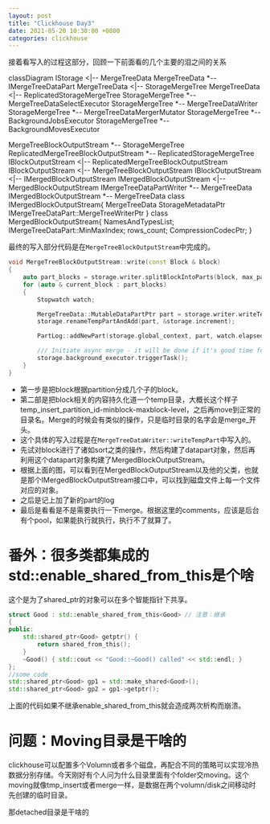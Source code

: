 ```yaml
---
layout: post
title: "Clickhouse Day3"
date: 2021-05-20 10:30:00 +0800
categories: clickhouse
---
```


接着看写入的过程这部分，回顾一下前面看的几个主要的泪之间的关系

<div class="mermaid">
classDiagram
IStorage <|-- MergeTreeData
MergeTreeData *-- IMergeTreeDataPart
MergeTreeData <|-- StorageMergeTree
MergeTreeData <|-- ReplicatedStorageMergeTree
StorageMergeTree *-- MergeTreeDataSelectExecutor
StorageMergeTree *-- MergeTreeDataWriter
StorageMergeTree *-- MergeTreeDataMergerMutator
StorageMergeTree *-- BackgroundJobsExecutor
StorageMergeTree *-- BackgroundMovesExecutor

MergeTreeBlockOutputStream *-- StorageMergeTree
ReplicatedMergeTreeBlockOutputStream *-- ReplicatedStorageMergeTree
IBlockOutputStream <|-- ReplicatedMergeTreeBlockOutputStream
IBlockOutputStream <|-- MergeTreeBlockOutputStream
IBlockOutputStream <|-- IMergedBlockOutputStream
IMergedBlockOutputStream <|-- MergedBlockOutputStream
IMergeTreeDataPartWriter *-- MergeTreeData
IMergedBlockOutputStream *-- MergeTreeData
class  IMergedBlockOutputStream{
    MergeTreeData
    StorageMetadataPtr
    IMergeTreeDataPart::MergeTreeWriterPtr
}
class MergedBlockOutputStream{
    NamesAndTypesList;
    IMergeTreeDataPart::MinMaxIndex;
    rows_count;
    CompressionCodecPtr;
}
</div>

最终的写入部分代码是在`MergeTreeBlockOutputStream`中完成的。
```C++
void MergeTreeBlockOutputStream::write(const Block & block)
{
    auto part_blocks = storage.writer.splitBlockIntoParts(block, max_parts_per_block, metadata_snapshot);
    for (auto & current_block : part_blocks)
    {
        Stopwatch watch;

        MergeTreeData::MutableDataPartPtr part = storage.writer.writeTempPart(current_block, metadata_snapshot, optimize_on_insert);
        storage.renameTempPartAndAdd(part, &storage.increment);

        PartLog::addNewPart(storage.global_context, part, watch.elapsed());

        /// Initiate async merge - it will be done if it's good time for merge and if there are space in 'background_pool'.
        storage.background_executor.triggerTask();
    }
}
```
- 第一步是把block根据partition分成几个子的block。
- 第二部是把block相关的内容持久化道一个temp目录，大概长这个样子temp_insert_partition_id-minblock-maxblock-level，之后再move到正常的目录名。Merge的时候会有类似的操作，只是临时目录的名字会是merge_开头。
 - 这个具体的写入过程是在`MergeTreeDataWriter::writeTempPart`中写入的。
 - 先试对block进行了诸如sort之类的操作，然后构建了datapart对象，然后再利用这个datapart对象构建了MergedBlockOutputStream。
 - 根据上面的图，可以看到在MergedBlockOutputStream以及他的父类，也就是那个IMergedBlockOutputStream接口中，可以找到磁盘文件上每一个文件对应的对象。
- 之后是记上加了新的part的log
- 最后是看看是不是需要执行一下merge。根据这里的comments，应该是后台有个pool，如果能执行就执行，执行不了就算了。


# 番外：很多类都集成的std::enable_shared_from_this是个啥

这个是为了shared_ptr的对象可以在多个智能指针下共享。
```C++
struct Good : std::enable_shared_from_this<Good> // 注意：继承
{
public:
	std::shared_ptr<Good> getptr() {
		return shared_from_this();
	}
	~Good() { std::cout << "Good::~Good() called" << std::endl; }
};
//some code
std::shared_ptr<Good> gp1 = std::make_shared<Good>();
std::shared_ptr<Good> gp2 = gp1->getptr();
```
上面的代码如果不继承enable_shared_from_this就会造成两次析构而崩溃。

# 问题：Moving目录是干啥的

clickhouse可以配置多个Volumn或者多个磁盘，再配合不同的策略可以实现冷热数据分别存储。今天刚好有个人问为什么目录里面有个folder交moving。这个moving就像tmp_insert或者merge一样，是数据在两个volumn/disk之间移动时先创建的临时目录。

那detached目录是干啥的

